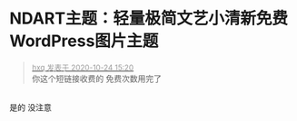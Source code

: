 # NDART主题：轻量极简文艺小清新免费WordPress图片主题


<div class="quote"><blockquote><font size="2"><a href="https://www.hostloc.com/forum.php?mod=redirect&amp;goto=findpost&amp;pid=9346059&amp;ptid=757971" target="_blank"><font color="#999999">hxq 发表于 2020-10-24 15:20</font></a></font><br />
你这个短链接收费的 免费次数用完了</blockquote></div><br />
是的 没注意

